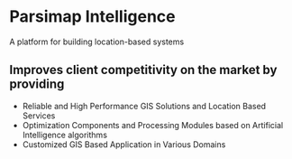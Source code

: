 # Parsimap Intelligence
A platform for building location-based systems

## Improves client competitivity on the market by providing
* Reliable and High Performance GIS Solutions and Location Based Services
* Optimization Components and Processing Modules based on Artificial Intelligence algorithms
* Customized GIS Based Application in Various Domains
